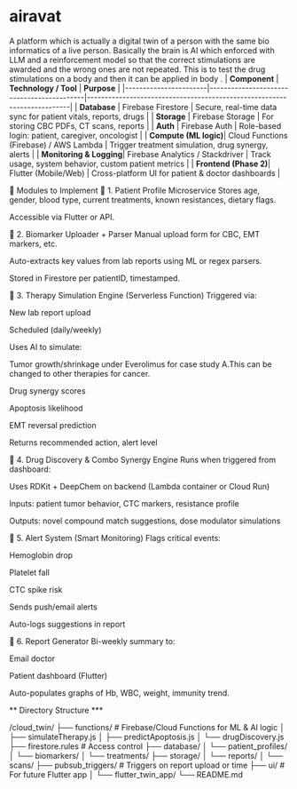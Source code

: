 # airavat
A platform which is actually a digital twin of a person with the same bio informatics of a live person. Basically the brain is AI which enforced with LLM and a reinforcement model so that the correct stimulations are awarded and the wrong ones are not repeated. This is to test the drug stimulations on a body and then it can be applied in body .
| **Component**         | **Technology / Tool**                     | **Purpose**                                                             |
|-----------------------|-------------------------------------------|-------------------------------------------------------------------------|
| **Database**          | Firebase Firestore                        | Secure, real-time data sync for patient vitals, reports, drugs         |
| **Storage**           | Firebase Storage                          | For storing CBC PDFs, CT scans, reports                                |
| **Auth**              | Firebase Auth                             | Role-based login: patient, caregiver, oncologist                       |
| **Compute (ML logic)**| Cloud Functions (Firebase) / AWS Lambda   | Trigger treatment simulation, drug synergy, alerts                     |
| **Monitoring & Logging**| Firebase Analytics / Stackdriver        | Track usage, system behavior, custom patient metrics                   |
| **Frontend (Phase 2)**| Flutter (Mobile/Web)                      | Cross-platform UI for patient & doctor dashboards                      |


🧠 Modules to Implement
🔹 1. Patient Profile Microservice
Stores age, gender, blood type, current treatments, known resistances, dietary flags.

Accessible via Flutter or API.

🔹 2. Biomarker Uploader + Parser
Manual upload form for CBC, EMT markers, etc.

Auto-extracts key values from lab reports using ML or regex parsers.

Stored in Firestore per patientID, timestamped.

🔹 3. Therapy Simulation Engine (Serverless Function)
Triggered via:

New lab report upload

Scheduled (daily/weekly)

Uses AI to simulate:

Tumor growth/shrinkage under Everolimus for case study A.This can be changed to other therapies for cancer.

Drug synergy scores

Apoptosis likelihood

EMT reversal prediction

Returns recommended action, alert level

🔹 4. Drug Discovery & Combo Synergy Engine
Runs when triggered from dashboard:

Uses RDKit + DeepChem on backend (Lambda container or Cloud Run)

Inputs: patient tumor behavior, CTC markers, resistance profile

Outputs: novel compound match suggestions, dose modulator simulations

🔹 5. Alert System (Smart Monitoring)
Flags critical events:

Hemoglobin drop

Platelet fall

CTC spike risk

Sends push/email alerts

Auto-logs suggestions in report

🔹 6. Report Generator
Bi-weekly summary to:

Email doctor

Patient dashboard (Flutter)

Auto-populates graphs of Hb, WBC, weight, immunity trend.

** Directory Structure *** 

/cloud_twin/
├── functions/                  # Firebase/Cloud Functions for ML & AI logic
│   ├── simulateTherapy.js
│   ├── predictApoptosis.js
│   └── drugDiscovery.js
├── firestore.rules             # Access control
├── database/
│   └── patient_profiles/
│   └── biomarkers/
│   └── treatments/
├── storage/
│   └── reports/
│   └── scans/
├── pubsub_triggers/            # Triggers on report upload or time
├── ui/                         # For future Flutter app
│   └── flutter_twin_app/
└── README.md


